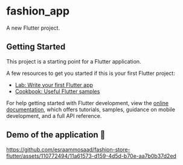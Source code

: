 # fashion_app

A new Flutter project.

## Getting Started

This project is a starting point for a Flutter application.

A few resources to get you started if this is your first Flutter project:

- [Lab: Write your first Flutter app](https://docs.flutter.dev/get-started/codelab)
- [Cookbook: Useful Flutter samples](https://docs.flutter.dev/cookbook)

For help getting started with Flutter development, view the
[online documentation](https://docs.flutter.dev/), which offers tutorials,
samples, guidance on mobile development, and a full API reference.

## Demo of the application 🎥

https://github.com/esraammosaad/fashion-store-flutter/assets/110772494/11a61573-d159-4d5d-b70e-aa7b0b37d2ed

